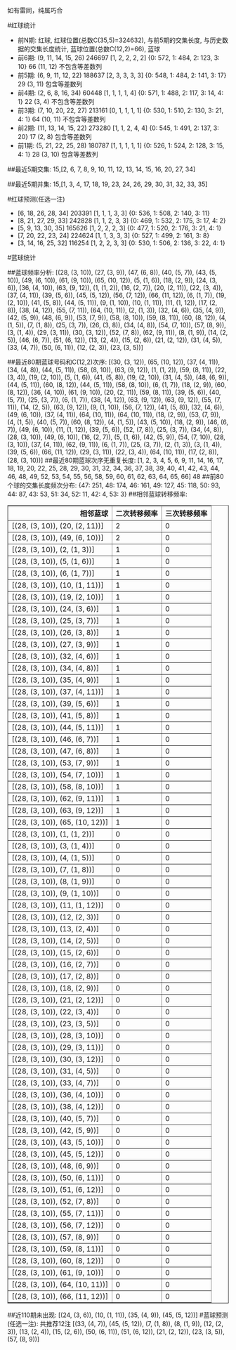 <!-- 
.. title: 大乐透15027期(2015-03-11)数据分析报告
.. slug: dlott-15027-2015-03-11-report
.. date: 2015-03-12 08:00:00 UTC+08:00
.. tags: Lottery
.. link: 
.. description: 
.. type: text
-->

如有雷同，纯属巧合

<!-- TEASER_END-->

#红球统计

- 前N期: 红球, 红球位置(总数C(35,5)=324632), 与前5期的交集长度, 与历史数据的交集长度统计, 蓝球位置(总数C(12,2)=66), 蓝球
- 前6期: (9, 11, 14, 15, 26) 246697 [1, 2, 2, 2, 2] {0: 572, 1: 484, 2: 123, 3: 10} 66 (11, 12) 不包含等差数列
- 前5期: (6, 9, 11, 12, 22) 188637 [2, 3, 3, 3, 3] {0: 548, 1: 484, 2: 141, 3: 17} 29 (3, 11) 包含等差数列
- 前4期: (2, 6, 8, 16, 34) 60448 [1, 1, 1, 1, 4] {0: 571, 1: 488, 2: 117, 3: 14, 4: 1} 22 (3, 4) 不包含等差数列
- 前3期: (7, 10, 20, 22, 27) 213161 [0, 1, 1, 1, 1] {0: 530, 1: 510, 2: 130, 3: 21, 4: 1} 64 (10, 11) 不包含等差数列
- 前2期: (11, 13, 14, 15, 22) 273280 [1, 1, 2, 4, 4] {0: 545, 1: 491, 2: 137, 3: 20} 17 (2, 8) 包含等差数列
- 前1期: (5, 21, 22, 25, 28) 180787 [1, 1, 1, 1, 1] {0: 526, 1: 524, 2: 128, 3: 15, 4: 1} 28 (3, 10) 包含等差数列

##最近5期交集:
15,[2, 6, 7, 8, 9, 10, 11, 12, 13, 14, 15, 16, 20, 27, 34]

##最近5期并集:
15,[1, 3, 4, 17, 18, 19, 23, 24, 26, 29, 30, 31, 32, 33, 35]

#红球预测(任选一注)

- [6, 18, 26, 28, 34] 203391 [1, 1, 1, 3, 3] {0: 536, 1: 508, 2: 140, 3: 11}
- [8, 21, 27, 29, 33] 242828 [1, 1, 2, 3, 3] {0: 469, 1: 532, 2: 175, 3: 17, 4: 2}
- [5, 9, 13, 30, 35] 165626 [1, 2, 2, 2, 3] {0: 477, 1: 520, 2: 176, 3: 21, 4: 1}
- [7, 20, 22, 23, 24] 224624 [1, 1, 3, 3, 3] {0: 527, 1: 499, 2: 161, 3: 8}
- [3, 14, 16, 25, 32] 116254 [1, 2, 2, 3, 3] {0: 530, 1: 506, 2: 136, 3: 22, 4: 1}

#蓝球统计

##蓝球频率分析:
[(28, (3, 10)), (27, (3, 9)), (47, (6, 8)), (40, (5, 7)), (43, (5, 10)), (49, (6, 10)), (61, (9, 10)), (65, (10, 12)), (5, (1, 6)), (18, (2, 9)), (24, (3, 6)), (36, (4, 10)), (63, (9, 12)), (1, (1, 2)), (16, (2, 7)), (20, (2, 11)), (22, (3, 4)), (37, (4, 11)), (39, (5, 6)), (45, (5, 12)), (56, (7, 12)), (66, (11, 12)), (6, (1, 7)), (19, (2, 10)), (41, (5, 8)), (44, (5, 11)), (9, (1, 10)), (10, (1, 11)), (11, (1, 12)), (17, (2, 8)), (38, (4, 12)), (55, (7, 11)), (64, (10, 11)), (2, (1, 3)), (32, (4, 6)), (35, (4, 9)), (42, (5, 9)), (48, (6, 9)), (53, (7, 9)), (58, (8, 10)), (59, (8, 11)), (60, (8, 12)), (4, (1, 5)), (7, (1, 8)), (25, (3, 7)), (26, (3, 8)), (34, (4, 8)), (54, (7, 10)), (57, (8, 9)), (3, (1, 4)), (29, (3, 11)), (30, (3, 12)), (52, (7, 8)), (62, (9, 11)), (8, (1, 9)), (14, (2, 5)), (46, (6, 7)), (51, (6, 12)), (13, (2, 4)), (15, (2, 6)), (21, (2, 12)), (31, (4, 5)), (33, (4, 7)), (50, (6, 11)), (12, (2, 3)), (23, (3, 5))]

##最近80期蓝球号码和C(12,2)次序:
[(30, (3, 12)), (65, (10, 12)), (37, (4, 11)), (34, (4, 8)), (44, (5, 11)), (58, (8, 10)), (63, (9, 12)), (1, (1, 2)), (59, (8, 11)), (22, (3, 4)), (19, (2, 10)), (5, (1, 6)), (41, (5, 8)), (19, (2, 10)), (31, (4, 5)), (48, (6, 9)), (44, (5, 11)), (60, (8, 12)), (44, (5, 11)), (58, (8, 10)), (6, (1, 7)), (18, (2, 9)), (60, (8, 12)), (36, (4, 10)), (61, (9, 10)), (20, (2, 11)), (59, (8, 11)), (39, (5, 6)), (40, (5, 7)), (25, (3, 7)), (6, (1, 7)), (38, (4, 12)), (63, (9, 12)), (63, (9, 12)), (55, (7, 11)), (14, (2, 5)), (63, (9, 12)), (9, (1, 10)), (56, (7, 12)), (41, (5, 8)), (32, (4, 6)), (49, (6, 10)), (37, (4, 11)), (64, (10, 11)), (64, (10, 11)), (18, (2, 9)), (53, (7, 9)), (4, (1, 5)), (40, (5, 7)), (60, (8, 12)), (4, (1, 5)), (43, (5, 10)), (18, (2, 9)), (46, (6, 7)), (49, (6, 10)), (11, (1, 12)), (39, (5, 6)), (52, (7, 8)), (25, (3, 7)), (34, (4, 8)), (28, (3, 10)), (49, (6, 10)), (16, (2, 7)), (5, (1, 6)), (42, (5, 9)), (54, (7, 10)), (28, (3, 10)), (37, (4, 11)), (62, (9, 11)), (6, (1, 7)), (25, (3, 7)), (2, (1, 3)), (3, (1, 4)), (39, (5, 6)), (66, (11, 12)), (29, (3, 11)), (22, (3, 4)), (64, (10, 11)), (17, (2, 8)), (28, (3, 10))]
##最近80期蓝球次序无重复长度:
[1, 2, 3, 4, 5, 6, 9, 11, 14, 16, 17, 18, 19, 20, 22, 25, 28, 29, 30, 31, 32, 34, 36, 37, 38, 39, 40, 41, 42, 43, 44, 46, 48, 49, 52, 53, 54, 55, 56, 58, 59, 60, 61, 62, 63, 64, 65, 66] 48
##前80个球的交集长度频次分布:
{47: 251, 48: 174, 46: 161, 49: 127, 45: 118, 50: 93, 44: 87, 43: 53, 51: 34, 52: 11, 42: 4, 53: 3}
##相邻蓝球转移频率:
<table border="1" class="table table-striped dataframe">
  <thead>
    <tr style="text-align: right;">
      <th>相邻蓝球</th>
      <th>二次转移频率</th>
      <th>三次转移频率</th>
    </tr>
  </thead>
  <tbody>
    <tr>
      <td>  [(28, (3, 10)), (20, (2, 11))]</td>
      <td> 2</td>
      <td> 0</td>
    </tr>
    <tr>
      <td>  [(28, (3, 10)), (49, (6, 10))]</td>
      <td> 2</td>
      <td> 0</td>
    </tr>
    <tr>
      <td>    [(28, (3, 10)), (2, (1, 3))]</td>
      <td> 1</td>
      <td> 0</td>
    </tr>
    <tr>
      <td>    [(28, (3, 10)), (5, (1, 6))]</td>
      <td> 1</td>
      <td> 0</td>
    </tr>
    <tr>
      <td>    [(28, (3, 10)), (6, (1, 7))]</td>
      <td> 1</td>
      <td> 0</td>
    </tr>
    <tr>
      <td>  [(28, (3, 10)), (10, (1, 11))]</td>
      <td> 1</td>
      <td> 0</td>
    </tr>
    <tr>
      <td>  [(28, (3, 10)), (19, (2, 10))]</td>
      <td> 1</td>
      <td> 0</td>
    </tr>
    <tr>
      <td>   [(28, (3, 10)), (24, (3, 6))]</td>
      <td> 1</td>
      <td> 0</td>
    </tr>
    <tr>
      <td>   [(28, (3, 10)), (25, (3, 7))]</td>
      <td> 1</td>
      <td> 0</td>
    </tr>
    <tr>
      <td>   [(28, (3, 10)), (26, (3, 8))]</td>
      <td> 1</td>
      <td> 0</td>
    </tr>
    <tr>
      <td>   [(28, (3, 10)), (27, (3, 9))]</td>
      <td> 1</td>
      <td> 0</td>
    </tr>
    <tr>
      <td>   [(28, (3, 10)), (32, (4, 6))]</td>
      <td> 1</td>
      <td> 0</td>
    </tr>
    <tr>
      <td>   [(28, (3, 10)), (34, (4, 8))]</td>
      <td> 1</td>
      <td> 0</td>
    </tr>
    <tr>
      <td>   [(28, (3, 10)), (35, (4, 9))]</td>
      <td> 1</td>
      <td> 0</td>
    </tr>
    <tr>
      <td>  [(28, (3, 10)), (37, (4, 11))]</td>
      <td> 1</td>
      <td> 0</td>
    </tr>
    <tr>
      <td>   [(28, (3, 10)), (39, (5, 6))]</td>
      <td> 1</td>
      <td> 0</td>
    </tr>
    <tr>
      <td>   [(28, (3, 10)), (41, (5, 8))]</td>
      <td> 1</td>
      <td> 0</td>
    </tr>
    <tr>
      <td>  [(28, (3, 10)), (44, (5, 11))]</td>
      <td> 1</td>
      <td> 0</td>
    </tr>
    <tr>
      <td>   [(28, (3, 10)), (46, (6, 7))]</td>
      <td> 1</td>
      <td> 0</td>
    </tr>
    <tr>
      <td>   [(28, (3, 10)), (47, (6, 8))]</td>
      <td> 1</td>
      <td> 0</td>
    </tr>
    <tr>
      <td>   [(28, (3, 10)), (53, (7, 9))]</td>
      <td> 1</td>
      <td> 0</td>
    </tr>
    <tr>
      <td>  [(28, (3, 10)), (54, (7, 10))]</td>
      <td> 1</td>
      <td> 0</td>
    </tr>
    <tr>
      <td>  [(28, (3, 10)), (58, (8, 10))]</td>
      <td> 1</td>
      <td> 0</td>
    </tr>
    <tr>
      <td>  [(28, (3, 10)), (62, (9, 11))]</td>
      <td> 1</td>
      <td> 0</td>
    </tr>
    <tr>
      <td>  [(28, (3, 10)), (63, (9, 12))]</td>
      <td> 1</td>
      <td> 0</td>
    </tr>
    <tr>
      <td> [(28, (3, 10)), (65, (10, 12))]</td>
      <td> 1</td>
      <td> 0</td>
    </tr>
    <tr>
      <td>    [(28, (3, 10)), (1, (1, 2))]</td>
      <td> 0</td>
      <td> 0</td>
    </tr>
    <tr>
      <td>    [(28, (3, 10)), (3, (1, 4))]</td>
      <td> 0</td>
      <td> 0</td>
    </tr>
    <tr>
      <td>    [(28, (3, 10)), (4, (1, 5))]</td>
      <td> 0</td>
      <td> 0</td>
    </tr>
    <tr>
      <td>    [(28, (3, 10)), (7, (1, 8))]</td>
      <td> 0</td>
      <td> 0</td>
    </tr>
    <tr>
      <td>    [(28, (3, 10)), (8, (1, 9))]</td>
      <td> 0</td>
      <td> 0</td>
    </tr>
    <tr>
      <td>   [(28, (3, 10)), (9, (1, 10))]</td>
      <td> 0</td>
      <td> 0</td>
    </tr>
    <tr>
      <td>  [(28, (3, 10)), (11, (1, 12))]</td>
      <td> 0</td>
      <td> 0</td>
    </tr>
    <tr>
      <td>   [(28, (3, 10)), (12, (2, 3))]</td>
      <td> 0</td>
      <td> 0</td>
    </tr>
    <tr>
      <td>   [(28, (3, 10)), (13, (2, 4))]</td>
      <td> 0</td>
      <td> 0</td>
    </tr>
    <tr>
      <td>   [(28, (3, 10)), (14, (2, 5))]</td>
      <td> 0</td>
      <td> 0</td>
    </tr>
    <tr>
      <td>   [(28, (3, 10)), (15, (2, 6))]</td>
      <td> 0</td>
      <td> 0</td>
    </tr>
    <tr>
      <td>   [(28, (3, 10)), (16, (2, 7))]</td>
      <td> 0</td>
      <td> 0</td>
    </tr>
    <tr>
      <td>   [(28, (3, 10)), (17, (2, 8))]</td>
      <td> 0</td>
      <td> 0</td>
    </tr>
    <tr>
      <td>   [(28, (3, 10)), (18, (2, 9))]</td>
      <td> 0</td>
      <td> 0</td>
    </tr>
    <tr>
      <td>  [(28, (3, 10)), (21, (2, 12))]</td>
      <td> 0</td>
      <td> 0</td>
    </tr>
    <tr>
      <td>   [(28, (3, 10)), (22, (3, 4))]</td>
      <td> 0</td>
      <td> 0</td>
    </tr>
    <tr>
      <td>   [(28, (3, 10)), (23, (3, 5))]</td>
      <td> 0</td>
      <td> 0</td>
    </tr>
    <tr>
      <td>  [(28, (3, 10)), (28, (3, 10))]</td>
      <td> 0</td>
      <td> 0</td>
    </tr>
    <tr>
      <td>  [(28, (3, 10)), (29, (3, 11))]</td>
      <td> 0</td>
      <td> 0</td>
    </tr>
    <tr>
      <td>  [(28, (3, 10)), (30, (3, 12))]</td>
      <td> 0</td>
      <td> 0</td>
    </tr>
    <tr>
      <td>   [(28, (3, 10)), (31, (4, 5))]</td>
      <td> 0</td>
      <td> 0</td>
    </tr>
    <tr>
      <td>   [(28, (3, 10)), (33, (4, 7))]</td>
      <td> 0</td>
      <td> 0</td>
    </tr>
    <tr>
      <td>  [(28, (3, 10)), (36, (4, 10))]</td>
      <td> 0</td>
      <td> 0</td>
    </tr>
    <tr>
      <td>  [(28, (3, 10)), (38, (4, 12))]</td>
      <td> 0</td>
      <td> 0</td>
    </tr>
    <tr>
      <td>   [(28, (3, 10)), (40, (5, 7))]</td>
      <td> 0</td>
      <td> 0</td>
    </tr>
    <tr>
      <td>   [(28, (3, 10)), (42, (5, 9))]</td>
      <td> 0</td>
      <td> 0</td>
    </tr>
    <tr>
      <td>  [(28, (3, 10)), (43, (5, 10))]</td>
      <td> 0</td>
      <td> 0</td>
    </tr>
    <tr>
      <td>  [(28, (3, 10)), (45, (5, 12))]</td>
      <td> 0</td>
      <td> 0</td>
    </tr>
    <tr>
      <td>   [(28, (3, 10)), (48, (6, 9))]</td>
      <td> 0</td>
      <td> 0</td>
    </tr>
    <tr>
      <td>  [(28, (3, 10)), (50, (6, 11))]</td>
      <td> 0</td>
      <td> 0</td>
    </tr>
    <tr>
      <td>  [(28, (3, 10)), (51, (6, 12))]</td>
      <td> 0</td>
      <td> 0</td>
    </tr>
    <tr>
      <td>   [(28, (3, 10)), (52, (7, 8))]</td>
      <td> 0</td>
      <td> 0</td>
    </tr>
    <tr>
      <td>  [(28, (3, 10)), (55, (7, 11))]</td>
      <td> 0</td>
      <td> 0</td>
    </tr>
    <tr>
      <td>  [(28, (3, 10)), (56, (7, 12))]</td>
      <td> 0</td>
      <td> 0</td>
    </tr>
    <tr>
      <td>   [(28, (3, 10)), (57, (8, 9))]</td>
      <td> 0</td>
      <td> 0</td>
    </tr>
    <tr>
      <td>  [(28, (3, 10)), (59, (8, 11))]</td>
      <td> 0</td>
      <td> 0</td>
    </tr>
    <tr>
      <td>  [(28, (3, 10)), (60, (8, 12))]</td>
      <td> 0</td>
      <td> 0</td>
    </tr>
    <tr>
      <td>  [(28, (3, 10)), (61, (9, 10))]</td>
      <td> 0</td>
      <td> 0</td>
    </tr>
    <tr>
      <td> [(28, (3, 10)), (64, (10, 11))]</td>
      <td> 0</td>
      <td> 0</td>
    </tr>
    <tr>
      <td> [(28, (3, 10)), (66, (11, 12))]</td>
      <td> 0</td>
      <td> 0</td>
    </tr>
  </tbody>
</table>
##近110期未出现:
[(24, (3, 6)), (10, (1, 11)), (35, (4, 9)), (45, (5, 12))]
#蓝球预测(任选一注):
共推荐12注
[(33, (4, 7)), (45, (5, 12)), (7, (1, 8)), (8, (1, 9)), (12, (2, 3)), (13, (2, 4)), (15, (2, 6)), (50, (6, 11)), (51, (6, 12)), (21, (2, 12)), (23, (3, 5)), (57, (8, 9))]

